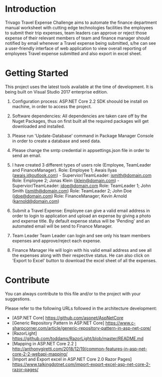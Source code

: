 # Introduction
 Trivago Travel Expense Challenge aims to automate the finance department manual worksheet with cutting edge technologies facilities the employees to submit their trip expenses,
 team leaders can approve or reject those expense of their relevant members of team and finance manager should notified by email whenever a Travel expense being submitted,
 s/he can see a user-friendly interface of web application to view overall reporting of employees Travel expense submitted and also export in excel sheet.

# Getting Started
This project uses the latest tools available at the time of development. It is being built on Visual Studio 2017 enterprise edition.
1. Configuration process: ASP.NET Core 2.2 SDK shoould be install on machine, in order to access the project.
2. Software dependencies: All dependencies are taken care off by the Nuget Packages, thus on first built all the required packages will get downloaded and installed.
3. Please run 'Update-Database' command in Package Manager Console in order to create a database and seed data.
4. Please change the smtp credential in appsettings.json file in order to send an email.
4. I have created 3 different types of users role (Employee, TeamLeader and FinanceManager).
	Role: Employee 1;   Awais Ilyas (awais.i@outlook.com) - Supervior/TeamLeader: jsmith@domain.com
	Role: Employee 2;   Jonas Klein (jklein@domain.com) - Supervior/TeamLeader: jdoe@domain.com
	Role: TeamLeader 1; John Smith (jsmith@domain.com)
	Role: TeamLeader 2; John Doe (jdoe@domain.com)
	Role: FinanceManager; Kevin Arnold (karnold@domain.com)

5. Submit a Travel Expense:
	Employee can give a valid email address in order to login to application and upload an expense by giving a photo and expense title. By default expense status will be 'Pending' and an automated email will be send to Finance Manager.
6. Team Leader
	Team Leader can login and see only his team members expenses and approve/reject each expense.
7. Finance Manager
	He will login with his valid email address and see all the expenses along with their respective status. He can also click on 'Export to Excel' button to download the excel sheet of all the expenses.

# Contribute
You can always contribute to this file and/or to the project with your suggestions.

Please refer to the following URLs followed in the architecture development:
- [ASP.NET Core] https://github.com/aspnet/AspNetCore
- [Generic Repository Pattern In ASP.NET Core] https://www.c-sharpcorner.com/article/generic-repository-pattern-in-asp-net-core/
- [RazorLight] https://github.com/toddams/RazorLight/blob/master/README.md
- [Mapping in ASP.NET Core 2.2 ] http://anthonygiretti.com/2018/12/19/common-features-in-asp-net-core-2-2-webapi-mapping/
- [Import and Export excel in ASP.NET Core 2.0 Razor Pages] https://www.talkingdotnet.com/import-export-excel-asp-net-core-2-razor-pages/
